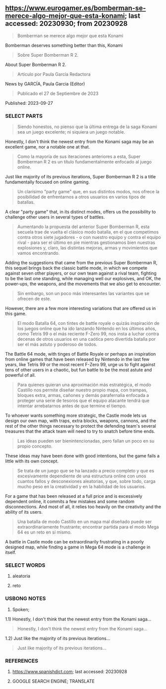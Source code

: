 ## https://www.eurogamer.es/bomberman-se-merece-algo-mejor-que-esta-konami; last accessed: 20230930; from 20230928

> Bomberman se merece algo mejor que esta Konami

Bomberman deserves something better than this, Konami

> Sobre Super Bomberman R 2.

About Super Bomberman R 2.

> Artículo por Paula García Redactora

News by GARCÍA, Paula Garcia (Editor)

> Publicado el 27 de Septiembre de 2023

Published: 2023-09-27

### SELECT PARTS

> Siendo honestos, no pienso que la última entrega de la saga Konami sea un juego excelente; ni siquiera un juego notable. 

Honestly, I don't think the newest entry from the Konami saga may be an excellent game, nor a notable one at that.

> Como la mayoría de sus iteraciones anteriores a esta, Super Bomberman R 2 es un título fundamentalmente enfocado al juego online. 

Just like majority of its previous iterations, Super Bomberman R 2 is a title fundamentally focused on online gaming. 

> Un clarísimo "party game" que, en sus distintos modos, nos ofrece la posibilidad de enfrentarnos a otros usuarios en varios tipos de batallas. 

A clear "party game" that, in its distinct modes, offers us the possibility to challenge other users in several types of battles.

> Aumentando la propuesta del anterior Super Bomberman R, esta secuela trae de vuelta el clásico modo batalla, en el que competimos contra otros siete jugadores - o con nuestro equipo y contra el equipo rival - para ser el último en pie mientras gestionamos bien nuestras explosiones y, claro, las distintas mejoras, armas y movimientos que vamos encontrando. 

Adding the suggestions that came from the previous Super Bomberman R, this sequel brings back the classic battle mode, in which we compete against seven other players, or our own team against a rival team, fighting to be the last one standing, while managing well our explosives, and OK, the power-ups, the weapons, and the movements that we also get to encounter.

> Sin embargo, son un poco más interesantes las variantes que se ofrecen de este. 

However, there are a few more interesting variations that are offered us in this game.

> El modo Batalla 64, con tintes de battle royale o quizás inspiración de los juegos online que ha ido lanzando Nintendo en los últimos años, como Tetris 99 o el más reciente F-Zero 99, nos insta a luchar contra decenas de otros usuarios en una caótica pero divertida batalla por ser el más astuto y poderoso de todos. 

The Battle 64 mode, with tinges of Battle Royale or perhaps an inspiration from online games that have been released by Nintendo in the last few years, like Tetris 99 or the most recent F-Zero 99, urge us to fight against tens of other users in a chaotic, but fun battle to be the most astute and powerful of all.

> Para quienes quieran una aproximación más estratégica, el modo Castillo nos permite diseñar nuestro propio mapa, con trampas, bloques extra, armas, cañones y demás parafernalia enfocada a proteger una serie de tesoros que el equipo atacante tendrá que intentar arrebatarnos antes de que termine el tiempo. 

To whoever wants something more strategic, the Castle mode lets us design our own map, with traps, extra blocks, weapons, cannons, and the rest of the other things necessary to protect the defending team's several treasures that the attack team will need to try to snatch before time ends.

> Las ideas pueden ser bienintencionadas, pero fallan un poco en su propio concepto. 

These ideas may have been done with good intentions, but the game fails a little with its own concept.

> Se trata de un juego que se ha lanzado a precio completo y que es excesivamente dependiente de una estructura online con unos cuantos fallos y desconexiones aleatorias, y que, sobre todo, carga mucho peso en la creatividad y en la habilidad de los usuarios. 

For a game that has been released at a full price and is excessively dependent online, it commits a few mistakes and some random disconnections. And most of all, it relies too heavily on the creativity and the ability of its users.

> Una batalla de modo Castillo en un mapa mal diseñado puede ser extraordinariamente frustrante; encontrar partida para el modo Mega 64 es un reto en sí mismo. 

A battle in Castle mode can be extraordinarily frustrating in a poorly designed map, while finding a game in Mega 64 mode is a challenge in itself. 


### SELECT WORDS

1) aleatoria

2) reto

### USBONG NOTES

1) Spoken;

1.1) Honestly, I don't think that the newest entry from the Konami saga...

> Honestly, I don't think the newest entry from the Konami saga...

1.2) Just like the majority of its previous iterations...

> Just like majority of its previous iterations...



### REFERENCES

1) https://www.spanishdict.com; last accessed: 20230928

2) GOOGLE SEARCH ENGINE; TRANSLATE

